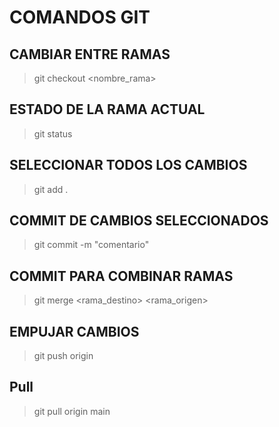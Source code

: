 # COMANDOS GIT 

## CAMBIAR ENTRE RAMAS
> git checkout <nombre_rama>

## ESTADO DE LA RAMA ACTUAL
> git status

## SELECCIONAR TODOS LOS CAMBIOS
> git add .

## COMMIT DE CAMBIOS SELECCIONADOS
> git commit -m "comentario"

## COMMIT PARA COMBINAR RAMAS
> git merge <rama_destino> <rama_origen>

## EMPUJAR CAMBIOS
> git push origin <rama>

## Pull 
> git pull origin main